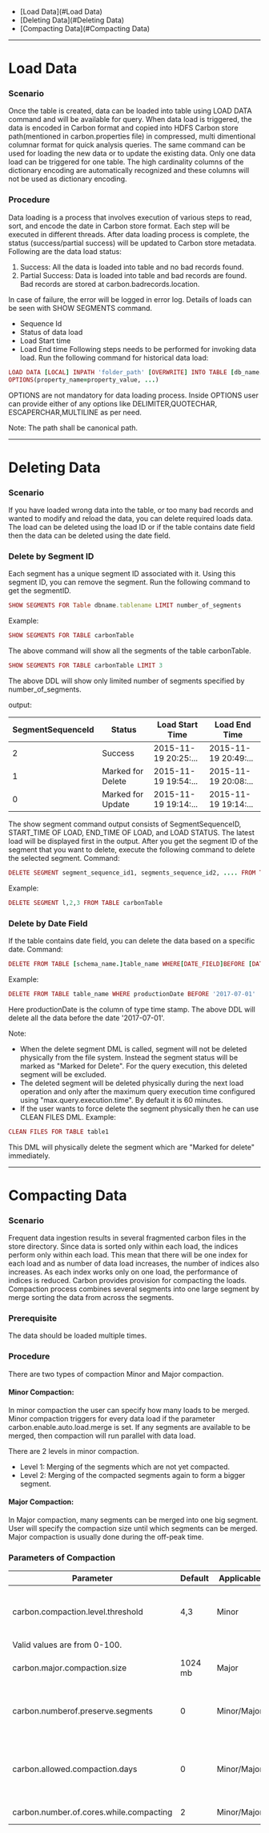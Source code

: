 
* [Load Data](#Load Data)
* [Deleting Data](#Deleting Data)
* [Compacting Data](#Compacting Data)


***


# Load Data
### Scenario
Once the table is created, data can be loaded into table using LOAD DATA command and will be available for query. When data load is triggered, the data is encoded in Carbon format and copied into HDFS Carbon store path(mentioned in carbon.properties file) in compressed, multi dimentional columnar format for quick analysis queries.
The same command can be used for loading the new data or to update the existing data.
Only one data load can be triggered for one table. The high cardinality columns of the dictionary encoding are automatically recognized and these columns will not be used as dictionary encoding.

### Procedure

Data loading is a process that involves execution of various steps to read, sort, and encode the date in Carbon store format. Each step will be executed in different threads.
After data loading process is complete, the status (success/partial success) will be updated to Carbon store metadata. Following are the data load status:

1. Success: All the data is loaded into table and no bad records found.
2. Partial Success: Data is loaded into table and bad records are found. Bad records are stored at carbon.badrecords.location.

In case of failure, the error will be logged in error log.
Details of loads can be seen with SHOW SEGMENTS command.
* Sequence Id
* Status of data load
* Load Start time
* Load End time
Following steps needs to be performed for invoking data load.
Run the following command for historical data load:
```ruby
LOAD DATA [LOCAL] INPATH 'folder_path' [OVERWRITE] INTO TABLE [db_name.]table_name
OPTIONS(property_name=property_value, ...)
```
OPTIONS are not mandatory for data loading process. Inside OPTIONS user can provide either of any options like DELIMITER,QUOTECHAR, ESCAPERCHAR,MULTILINE as per need.

Note: The path shall be canonical path.

***

# Deleting Data
### Scenario
If you have loaded wrong data into the table, or too many bad records and wanted to modify and reload the data, you can delete required loads data. The load can be deleted using the load ID or if the table contains date field then the data can be deleted using the date field.

### Delete by Segment ID

Each segment has a unique segment ID associated with it. Using this segment ID, you can remove the segment.
Run the following command to get the segmentID.
```ruby
SHOW SEGMENTS FOR Table dbname.tablename LIMIT number_of_segments
```
Example:
```ruby
SHOW SEGMENTS FOR TABLE carbonTable
```
The above command will show all the segments of the table carbonTable.
```ruby
SHOW SEGMENTS FOR TABLE carbonTable LIMIT 3
```
The above DDL will show only limited number of segments specified by number_of_segments.

output: 

| SegmentSequenceId | Status | Load Start Time | Load End Time | 
|--------------|-----------------|--------------------|--------------------| 
| 2| Success | 2015-11-19 20:25:... | 2015-11-19 20:49:... | 
| 1| Marked for Delete | 2015-11-19 19:54:... | 2015-11-19 20:08:... | 
| 0| Marked for Update | 2015-11-19 19:14:... | 2015-11-19 19:14:... | 
 
The show segment command output consists of SegmentSequenceID, START_TIME OF LOAD, END_TIME OF LOAD, and LOAD STATUS. The latest load will be displayed first in the output.
After you get the segment ID of the segment that you want to delete, execute the following command to delete the selected segment.
Command:
```ruby
DELETE SEGMENT segment_sequence_id1, segments_sequence_id2, .... FROM TABLE tableName
```
Example:
```ruby
DELETE SEGMENT l,2,3 FROM TABLE carbonTable
```

### Delete by Date Field

If the table contains date field, you can delete the data based on a specific date.
Command:
```ruby
DELETE FROM TABLE [schema_name.]table_name WHERE[DATE_FIELD]BEFORE [DATE_VALUE]
```
Example:
```ruby
DELETE FROM TABLE table_name WHERE productionDate BEFORE '2017-07-01'
```
Here productionDate is the column of type time stamp.
The above DDL will delete all the data before the date '2017-07-01'.


Note: 
* When the delete segment DML is called, segment will not be deleted physically from the file system. Instead the segment status will be marked as "Marked for Delete". For the query execution, this deleted segment will be excluded.
* The deleted segment will be deleted physically during the next load operation and only after the maximum query execution time configured using "max.query.execution.time". By default it is 60 minutes.
* If the user wants to force delete the segment physically then he can use CLEAN FILES DML.
Example:
```ruby
CLEAN FILES FOR TABLE table1
```
This DML will physically delete the segment which are "Marked for delete" immediately.



***

# Compacting Data
### Scenario
Frequent data ingestion results in several fragmented carbon files in the store directory. Since data is sorted only within each load, the indices perform only within each load. This mean that there will be one index for each load and as number of data load increases, the number of indices also increases. As each index works only on one load, the performance of indices is reduced. Carbon provides provision for compacting the loads. Compaction process combines several segments into one large segment by merge sorting the data from across the segments.

### Prerequisite

 The data should be loaded multiple times.

### Procedure

There are two types of compaction Minor and Major compaction.

#### Minor Compaction:
In minor compaction the user can specify how many loads to be merged. Minor compaction triggers for every data load if the parameter carbon.enable.auto.load.merge is set. If any segments are available to be merged, then compaction will run parallel with data load. 

There are 2 levels in minor compaction.
* Level 1: Merging of the segments which are not yet compacted.
* Level 2: Merging of the compacted segments again to form a bigger segment.
    
#### Major Compaction:
In Major compaction, many segments can be merged into one big segment. User will specify the compaction size until which segments can be merged. Major compaction is usually done during the off-peak time.

### Parameters of Compaction
| Parameter | Default | Applicable | Description | 
| --------- | --------| -----------|-------------|
| carbon.compaction.level.threshold | 4,3 | Minor | This property is for minor compaction which decides how many segments to be merged.**Example**: if it is set as 2,3 then minor compaction will be triggered for every 2 segments. 3 is the number of level 1 compacted segment which is further compacted to new segment.
Valid values are from 0-100. |
| carbon.major.compaction.size | 1024 mb | Major | Major compaction size can be configured using this parameter. Sum of the segments which is below this threshold will be merged. |
| carbon.numberof.preserve.segments | 0 | Minor/Major| If the user wants to preserve some number of segments from being compacted then he can set this property.**Example**:carbon.numberof.preserve.segments=2 then 2 latest segments will always be excluded from the compaction.No segments will be preserved by default. |
| carbon.allowed.compaction.days | 0 | Minor/Major| Compaction will merge the segments which are loaded with in the specific number of days configured.**Example**: if the configuration is 2, then the segments which are loaded in the time frame of 2 days only will get merged. Segments which are loaded 2 days apart will not be merged.This is disabled by default. |
| carbon.number.of.cores.while.compacting | 2 | Minor/Major| Number of cores which is used to write data during compaction. |
